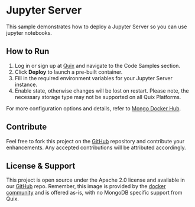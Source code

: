 # Jupyter Server

This sample demonstrates how to deploy a Jupyter Server so you can use
jupyter notebooks.

## How to Run

1. Log in or sign up at [Quix](https://portal.platform.quix.io/signup?xlink=github) and navigate to the Code Samples section.
2. Click **Deploy** to launch a pre-built container.
3. Fill in the required environment variables for your Jupyter Server instance.
4. Enable state, otherwise changes will be lost on restart. Please note, the necessary storage type may not be supported on all Quix Platforms.

For more configuration options and details, refer to [Mongo Docker Hub](https://hub.docker.com/_/mongo).


## Contribute

Feel free to fork this project on the [GitHub](https://github.com/quixio/quix-samples) repository and contribute your enhancements. Any accepted contributions will be attributed accordingly.

## License & Support

This project is open source under the Apache 2.0 license and available in our [GitHub](https://github.com/quixio/quix-samples) repo. Remember, this image is provided by the [docker community](https://github.com/docker-library/mongo) and is offered as-is, with no MongoDB specific support from Quix.

